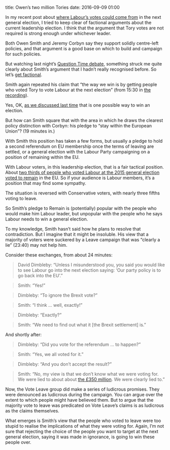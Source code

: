 title: Owen’s two million Tories
date: 2016-09-09 01:00

In my recent post about [where Labour’s votes could come from][labour-votes] in the next general election, I tried to keep clear of factional arguments about the current leadership election. I think that the argument that Tory votes are not required is strong enough under whichever leader.

[labour-votes]: /2016/09/where-could-labours-votes-come-from/

Both Owen Smith and Jeremy Corbyn say they support solidly centre-left policies, and that argument is a good base on which to build and campaign for such policies.

But watching last night’s [Question Time debate][bbc-qt], something struck me quite clearly about Smith’s argument that I hadn’t really recognised before. So let’s [get factional][factional].

[bbc-qt]: http://www.bbc.co.uk/programmes/b07vcy7q
[factional]: https://www.youtube.com/watch?v=Ve9Y-dl40sQ

Smith again repeated his claim that “the way we win is by getting people who voted Tory to vote Labour at the next election” (from 15:30 in [the recording][bbc-qt]).

Yes, OK, [as we discussed last time][labour-votes] that is one possible way to win an election.

But how can Smith square that with the area in which he draws the clearest policy distinction with Corbyn: his pledge to “stay within the European Union”? (19 minutes in.)

With Smith this position has taken a few forms, but usually a pledge to hold a second referendum on EU membership once the terms of leaving are settled, or a general election with the Labour Party campaigning on a position of remaining within the EU.

With Labour voters, in this leadership election, that is a fair tactical position. About [two thirds of people who voted Labour at the 2015 general election voted to remain][ashcroft-eu-by-party] in the EU. So if your audience is Labour members, it’s a position that may find some sympathy.

[ashcroft-eu-by-party]: http://lordashcroftpolls.com/2016/06/how-the-united-kingdom-voted-and-why/

The situation is reversed with Conservative voters, with nearly three fifths voting to leave.

So Smith’s pledge to Remain is (potentially) popular with the people who would make him Labour leader, but unpopular with the people who he says Labour needs to win a general election.

To my knowledge, Smith hasn’t said how he plans to resolve that contradiction. But I imagine that it might be insoluble. His view that a majority of voters were suckered by a Leave campaign that was “clearly a lie” (23:40) may not help him.

Consider these exchanges, from about 24 minutes:

> David Dimbleby: “Unless I misunderstood you, you said you would like to see Labour go into the next election saying: ‘Our party policy is to go back into the EU’.”

> Smith: “Yes!”

> Dimbleby: “To ignore the Brexit vote?”

> Smith: “I think … well, exactly!”

> Dimbleby: “Exactly?”

> Smith: “We need to find out what it [the Brexit settlement] is.”

And shortly after:

> Dimbleby: “Did you vote for the referendum … to happen?”

> Smith: “Yes, we all voted for it.”

> Dimbleby: “And you don’t accept the result?”

> Smith: “No, my view is that we don’t know what we were voting for. We were lied to about about [the £350 million][350]. We were clearly lied to.”

[350]: http://www.theguardian.com/politics/reality-check/2016/may/23/does-the-eu-really-cost-the-uk-350m-a-week

Now, the Vote Leave group did make a series of ludicrous promises. They were denounced as ludicrous during the campaign. You can argue over the extent to which people might have believed them. But to argue that the majority vote to leave was predicated on Vote Leave’s claims is as ludicrous as the claims themselves.

What emerges is Smith’s view that the people who voted to leave were too stupid to realise the implications of what they were voting for. Again, I’m not sure that rejecting the choice of the people you want to target at the next general election, saying it was made in ignorance, is going to win these people over.
